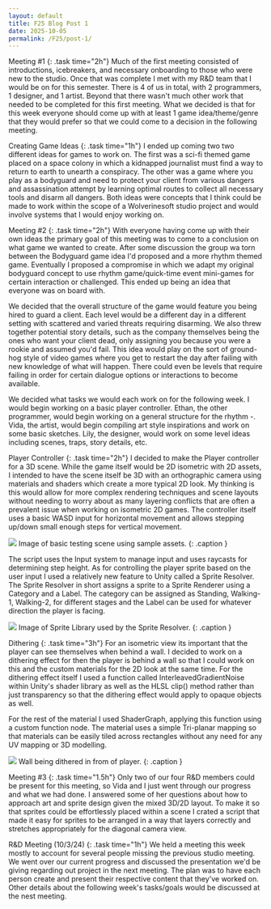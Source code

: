 ```yaml
---
layout: default
title: F25 Blog Post 1
date: 2025-10-05
permalink: /F25/post-1/
---
```


Meeting #1
{: .task time="2h"}
Much of the first meeting consisted of introductions, icebreakers, and necessary onboarding to those who were new to the studio. Once that was complete I met with my R&D team that I would be on for this semester. There is 4 of us in total, with 2 programmers, 1 designer, and 1 artist. Beyond that there wasn't much other work that needed to be completed for this first meeting. What we decided is that for this week everyone should come up with at least 1 game idea/theme/genre that they would prefer so that we could come to a decision in the following meeting.



Creating Game Ideas
{: .task time="1h"}
I ended up coming two two different ideas for games to work on. The first was a sci-fi themed game placed on a space colony in which a kidnapped journalist must find a way to return to earth to unearth a conspiracy. The other was a game where you play as a bodyguard and need to protect your client from various dangers and assassination attempt by learning optimal routes to collect all necessary tools and disarm all dangers. Both ideas were concepts that I think could be made to work within the scope of a Wolverinesoft studio project and would involve systems that I would enjoy working on.



Meeting #2
{: .task time="2h"}
With everyone having come up with their own ideas the primary goal of this meeting was to come to a conclusion on what game we wanted to create. After some discussion the group wa torn between the Bodyguard game idea I'd proposed and a more rhythm themed game. Eventually I proposed a compromise in which we adapt my original bodyguard concept to use rhythm game/quick-time event mini-games for certain interaction or challenged. This ended up being an idea that everyone was on board with. 

We decided that the overall structure of the game would feature you being hired to guard a client. Each level would be a different day in a different setting with scattered and varied threats requiring disarming. We also threw together potential story details, such as the company themselves being the ones who want your client dead, only assigning you because you were a rookie and assumed you'd fail. This idea would play on the sort of ground-hog style of video games where you get to restart the day after failing with new knowledge of what will happen. There could even be levels that require failing in order for certain dialogue options or interactions to become available.

We decided what tasks we would each work on for the following week. I would begin working on a basic player controller. Ethan, the other programmer, would begin working on a general structure for the rhythm -. Vida, the artist, would begin compiling art style inspirations and work on some basic sketches. Lily, the designer, would work on some level ideas including scenes, traps, story details, etc. 



Player Controller
{: .task time="2h"}
I decided to make the Player controller for a 3D scene. While the game itself would be 2D isometric with 2D assets, I intended to have the scene itself be 3D with an orthographic camera using materials and shaders which create a more typical 2D look. My thinking is this would allow for more complex rendering techniques and scene layouts without needing to worry about as many layering conflicts that are often a prevalent issue when working on isometric 2D games. The controller itself uses a basic WASD input for horizontal movement and allows stepping up/down small enough steps for vertical movement.

<img src="{{site.baseurl}}/assets/F25/post-1/Images/TestScene.png" />
Image of basic testing scene using sample assets.
{: .caption }

The script uses the Input system to manage input and uses raycasts for determining step height. As for controlling the player sprite based on the user input I used a relatively new feature to Unity called a Sprite Resolver. The Sprite Resolver in short assigns a sprite to a Sprite Renderer using a Category and a Label. The category can be assigned as Standing, Walking-1, Walking-2, for different stages and the Label can be used for whatever direction the player is facing. 

<img src="{{site.baseurl}}/assets/F25/post-1/Images/SpriteLibrary.png" />
Image of Sprite Library used by the Sprite Resolver.
{: .caption }
<div class="code" href="{{site.baseurl}}/assets/F25/post-1/Scripts/PlayerController.cs"></div>



Dithering
{: .task time="3h"}
For an isometric view its important that the player can see themselves when behind a wall. I decided to work on a dithering effect for then the player is behind a wall so that I could work on this and the custom materials for the 2D look at the same time. For the dithering effect itself I used a function called InterleavedGradientNoise within Unity's shader library as well as the HLSL clip() method rather than just transparency so that the dithering effect would apply to opaque objects as well.

<div class="code" href="{{site.baseurl}}/assets/F25/post-1/Scripts/Dithering.hlsl"></div>

For the rest of the material I used ShaderGraph, applying this function using a custom function node. The material uses a simple Tri-planar mapping so that materials can be easily tiled across rectangles without any need for any UV mapping or 3D modelling. 

<img src="{{site.baseurl}}/assets/F25/post-1/Images/Dithering.png" />
Wall being dithered in from of player. 
{: .caption }



Meeting #3
{: .task time="1.5h"}
Only two of our four R&D members could be present for this meeting, so Vida and I just went through our progress and what we had done. I answered some of her questions about how to approach art and sprite design given the mixed 3D/2D layout. To make it so that sprites could be effortlessly placed within a scene I crated a script that made it easy for sprites to be arranged in a way that layers correctly and stretches appropriately for the diagonal camera view.

<div class="code" href="{{site.baseurl}}/assets/F25/post-1/Scripts/SpritePlacement.cs"></div>



R&D Meeting (10/3/24)
{: .task time="1h"}
We held a meeting this week mostly to account for several people missing the previous studio meeting. We went over our current progress and discussed the presentation we'd be giving regarding out project in the next meeting. The plan was to have each person create and present their respective content that they've worked on. Other details about the following week's tasks/goals would be discussed at the nest meeting.
